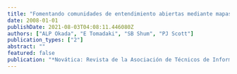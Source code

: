 ```yaml
---
title: "Fomentando comunidades de entendimiento abiertas mediante mapas de conocimiento y videocoferencia"
date: 2008-01-01
publishDate: 2021-08-03T04:08:11.446080Z
authors: ["ALP Okada", "E Tomadaki", "SB Shum", "PJ Scott"]
publication_types: ["2"]
abstract: ""
featured: false
publication: "*Novática: Revista de la Asociación de Técnicos de Informática*"
---
```


